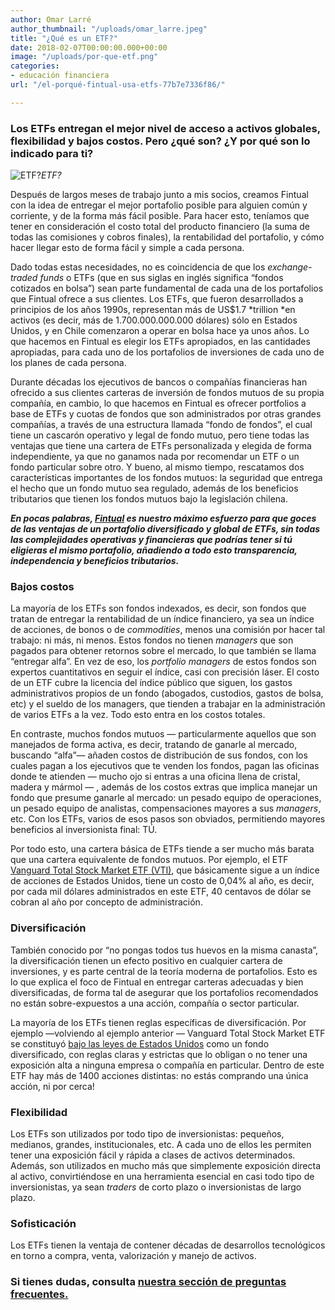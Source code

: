 ```yaml
---
author: Omar Larré
author_thumbnail: "/uploads/omar_larre.jpeg"
title: "¿Qué es un ETF?"
date: 2018-02-07T00:00:00.000+00:00
image: "/uploads/por-que-etf.png"
categories:
- educación financiera
url: "/el-porqué-fintual-usa-etfs-77b7e7336f86/"

---
```

### Los ETFs entregan el mejor nivel de acceso a activos globales, flexibilidad y bajos costos. Pero ¿qué son? ¿Y por qué son lo indicado para ti?

![ETF?](/uploads/el-porqué-fin6323.png)*ETF?*

Después de largos meses de trabajo junto a mis socios, creamos Fintual con la idea de entregar el mejor portafolio posible para alguien común y corriente, y de la forma más fácil posible. Para hacer esto, teníamos que tener en consideración el costo total del producto financiero (la suma de todas las comisiones y cobros finales), la rentabilidad del portafolio, y cómo hacer llegar esto de forma fácil y simple a cada persona.

Dado todas estas necesidades, no es coincidencia de que los *exchange-traded funds* o ETFs (que en sus siglas en inglés significa “fondos cotizados en bolsa”) sean parte fundamental de cada una de los portafolios que Fintual ofrece a sus clientes. Los ETFs, que fueron desarrollados a principios de los años 1990s, representan más de US$1.7 *trillion *en activos (es decir, más de 1.700.000.000.000 dólares) sólo en Estados Unidos, y en Chile comenzaron a operar en bolsa hace ya unos años. Lo que hacemos en Fintual es elegir los ETFs apropiados, en las cantidades apropiadas, para cada uno de los portafolios de inversiones de cada uno de los planes de cada persona.

Durante décadas los ejecutivos de bancos o compañías financieras han ofrecido a sus clientes carteras de inversión de fondos mutuos de su propia compañía, en cambio, lo que hacemos en Fintual es ofrecer portfolios a base de ETFs y cuotas de fondos que son administrados por otras grandes compañías, a través de una estructura llamada “fondo de fondos”, el cual tiene un cascarón operativo y legal de fondo mutuo, pero tiene todas las ventajas que tiene una cartera de ETFs personalizada y elegida de forma independiente, ya que no ganamos nada por recomendar un ETF o un fondo particular sobre otro. Y bueno, al mismo tiempo, rescatamos dos características importantes de los fondos mutuos: la seguridad que entrega el hecho que un fondo mutuo sea regulado, además de los beneficios tributarios que tienen los fondos mutuos bajo la legislación chilena.

***En pocas palabras, [Fintual](https://fintual.cl/) es nuestro máximo esfuerzo para que goces de las ventajas de un portafolio diversificado y global de ETFs, sin todas las complejidades operativas y financieras que podrías tener si tú eligieras el mismo portafolio, añadiendo a todo esto transparencia, independencia y beneficios tributarios.***

### Bajos costos

La mayoría de los ETFs son fondos indexados, es decir, son fondos que tratan de entregar la rentabilidad de un índice financiero, ya sea un índice de acciones, de bonos o de *commodities*, menos una comisión por hacer tal trabajo: ni más, ni menos. Estos fondos no tienen *managers* que son pagados para obtener retornos sobre el mercado, lo que también se llama “entregar alfa”. En vez de eso, los *portfolio managers* de estos fondos son expertos cuantitativos en seguir el índice, casi con precisión láser. El costo de un ETF cubre la licencia del índice público que siguen, los gastos administrativos propios de un fondo (abogados, custodios, gastos de bolsa, etc) y el sueldo de los managers, que tienden a trabajar en la administración de varios ETFs a la vez. Todo esto entra en los costos totales.

En contraste, muchos fondos mutuos — particularmente aquellos que son manejados de forma activa, es decir, tratando de ganarle al mercado, buscando “alfa”— añaden costos de distribución de sus fondos, con los cuales pagan a los ejecutivos que te venden los fondos, pagan las oficinas donde te atienden — mucho ojo si entras a una oficina llena de cristal, madera y mármol — , además de los costos extras que implica manejar un fondo que presume ganarle al mercado: un pesado equipo de operaciones, un pesado equipo de analistas, compensaciones mayores a sus *managers*, etc. Con los ETFs, varios de esos pasos son obviados, permitiendo mayores beneficios al inversionista final: TÚ.

Por todo esto, una cartera básica de ETFs tiende a ser mucho más barata que una cartera equivalente de fondos mutuos. Por ejemplo, el ETF [Vanguard Total Stock Market ETF (VTI)](https://personal.vanguard.com/us/funds/snapshot?FundId=0970&FundIntExt=INT&ps_disable_redirect=true&funds_disable_redirect=true), que básicamente sigue a un índice de acciones de Estados Unidos, tiene un costo de 0,04% al año, es decir, por cada mil dólares administrados en este ETF, 40 centavos de dólar se cobran al año por concepto de administración.

### **Diversificación**

También conocido por “no pongas todos tus huevos en la misma canasta”, la diversificación tienen un efecto positivo en cualquier cartera de inversiones, y es parte central de la teoría moderna de portafolios. Esto es lo que explica el foco de Fintual en entregar carteras adecuadas y bien diversificadas, de forma tal de asegurar que los portafolios recomendados no están sobre-expuestos a una acción, compañía o sector particular.

La mayoría de los ETFs tienen reglas específicas de diversificación. Por ejemplo —volviendo al ejemplo anterior — Vanguard Total Stock Market ETF se constituyó [bajo las leyes de Estados Unidos](https://www.ecfr.gov/cgi-bin/text-idx?SID=401092c41617daf5bf6114630b6ca8da&mc=true&node=pt17.4.270&rgn=div5) como un fondo diversificado, con reglas claras y estrictas que lo obligan o no tener una exposición alta a ninguna empresa o compañía en particular. Dentro de este ETF hay más de 1400 acciones distintas: no estás comprando una única acción, ni por cerca!

### Flexibilidad

Los ETFs son utilizados por todo tipo de inversionistas: pequeños, medianos, grandes, institucionales, etc. A cada uno de ellos les permiten tener una exposición fácil y rápida a clases de activos determinados. Además, son utilizados en mucho más que simplemente exposición directa al activo, convirtiéndose en una herramienta esencial en casi todo tipo de inversionistas, ya sean *traders* de corto plazo o inversionistas de largo plazo.

### Sofisticación

Los ETFs tienen la ventaja de contener décadas de desarrollos tecnológicos en torno a compra, venta, valorización y manejo de activos.

### Si tienes dudas, consulta [nuestra sección de preguntas frecuentes.](https://fintual.cl/preguntas-frecuentes)